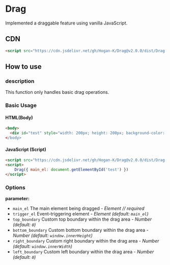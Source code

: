 # Drag
Implemented a draggable feature using vanilla JavaScript.

## CDN
```html
<script src="https://cdn.jsdelivr.net/gh/Hogan-K/Drag@v2.0.0/dist/Drag.umd.js"></script>
```

## How to use

### description
This function only handles basic drag operations.

### Basic Usage
#### HTML(Body)
```html
<body>
  <div id="test" style="width: 200px; height: 200px; background-color: red;></div>
</body>
```

#### JavaScript (Script)
```html
<script src="https://cdn.jsdelivr.net/gh/Hogan-K/Drag@v2.0.0/dist/Drag.umd.js"></script>
<script>
    Drag({ main_el: document.getElementById('test') })
</script>
```


### Options
**parameter:**
- `main_el` The main element being dragged - *Element  // required*
- `trigger_el` Event-triggering element - *Element (default: `main_el`)*
- `top_boundary` Custom top boundary within the drag area - *Number (default: `0`)*
- `bottom_boundary` Custom bottom boundary within the drag area - *Number (default: `window.innerHeight`)*
- `right_boundary` Custom right boundary within the drag area - *Number (default: `window.innerWidth`)*
- `left_boundary` Custom left boundary within the drag area - *Number (default: `0`)*
